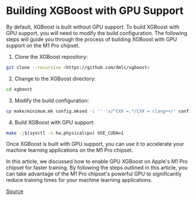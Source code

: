 # Building XGBoost with GPU Support

By default, XGBoost is built without GPU support. To build XGBoost with GPU support, you will need to modify the build configuration. The following steps will guide you through the process of building XGBoost with GPU support on the M1 Pro chipset.

1. Clone the XGBoost repository:

```bash
git clone --recursive <https://github.com/dmlc/xgboost>
```

2. Change to the XGBoost directory:

```bash
cd xgboost
```

3. Modify the build configuration:

```bash
cp make/minimum.mk config.mksed -i '' 's/^CXX =.*/CXX = clang++/' config.mksed -i '' 's/^CC =.*/CC = clang/' config.mksed -i '' 's/^USE_OPENMP =.*/USE_OPENMP = 0/' config.mksed -i '' 's/^CMAKE_PREFIX_PATH =.*/CMAKE_PREFIX_PATH = /usr/local/' config.mksed -i '' 's/^CMAKE_OSX_SYSROOT =.*/CMAKE_OSX_SYSROOT = macosx/' config.mksed -i '' 's/^CMAKE_CXX_FLAGS =.*/CMAKE_CXX_FLAGS = -march=native -mtune=native -I/usr/local/include -I/Library/Developer/CommandLineTools/SDKs/MacOSX.sdk/usr/include/' config.mksed -i '' 's/^CMAKE_C_FLAGS =.*/CMAKE_C_FLAGS = -march=native -mtune=native -I/usr/local/include -I/Library/Developer/CommandLineTools/SDKs/MacOSX.sdk/usr/include/' config.mk
```

4. Build XGBoost with GPU support:

```bash
make -j$(sysctl -n hw.physicalcpu) USE_CUDA=1
```

Once XGBoost is built with GPU support, you can use it to accelerate your machine learning applications on the M1 Pro chipset.

In this article, we discussed how to enable GPU XGBoost on Apple's M1 Pro chipset for faster training. By following the steps outlined in this article, you can take advantage of the M1 Pro chipset's powerful GPU to significantly reduce training times for your machine learning applications.

[Source](https://devcodef1.com/news/1136152/gpuxgboost-on-m1-pro)